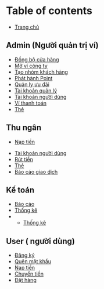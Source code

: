 
# Table of contents

* [Trang chủ](README.md)


##	Admin (Người quản trị ví)
* [Đồng bộ cửa hàng](admin/dongbocuahang.md)
* [Mở ví công ty](admin/movicongty.md)
* [Tạo nhóm khách hàng](admin/taonhomkhachhang.md)
* [Phát hành Point](admin/phathanhpoint.md)
* [Quản ly ưu đãi](admin/quanlyuudai.md)
* [Tài khoản quản lý](admin/tkquanly.md)
* [Tài khoản người dùng](admin/tknguoidung.md)
* [Ví thanh toán](admin/vithanhtoan.md)
* [Thẻ](admin/the.md)
## Thu ngân
* [Nạp tiền](cashier/topup.md)
<!-- * [Giao dịch](cashier/giaodich.md)
* [Đơn hàng](cashier/images-and-media.md) -->
* [Tài khoản người dùng](cashier/tknguoidung.md)
* [Rút tiền](cashier/vithanhtoan.md)
* [Thẻ](cashier/the.md)
* [Báo cáo giao dịch](cashier/baocaogd.md)

## Kế toán
* [Báo cáo](cashier/integrations.md)
* [Thống kê](cashier/test.md)
* * [Thống kê](cashier/test.md)

## User ( người dùng)
* [Đăng ký](user/dangky.md)
* [Quên mật khẩu](user/quenmk.md)
* [Nạp tiền](user/naptien.md)
* [Chuyển tiền](user/chuyentien.md)
* [Đặt hàng](user/test.md)



